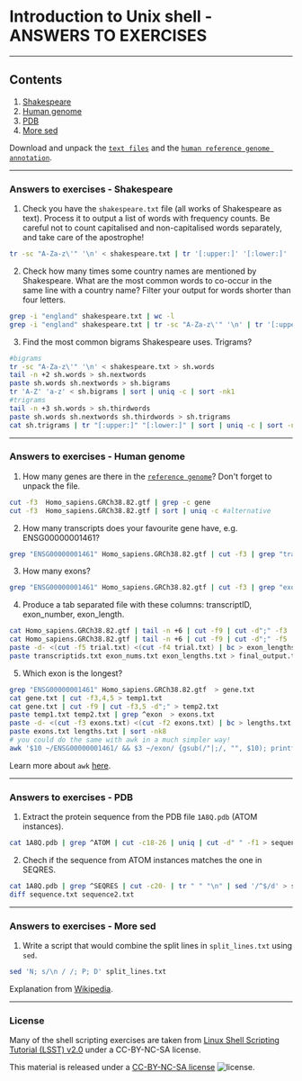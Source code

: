 # Introduction to Unix shell - ANSWERS TO EXERCISES

---
## Contents

1. [Shakespeare](#answers-to-exercises---shakespeare)
2. [Human genome](#answers-to-exercises---human-genome)
3. [PDB](#answers-to-exercises---pdb)
4. [More sed](#answers-to-exercises---more-sed)

Download and unpack the [`text files`](exercises/text_files.zip) and the [`human reference genome annotation`](exercises/Homo_sapiens.GRCh38.83.gtf.gz).

---
### Answers to exercises - Shakespeare

1. Check you have the `shakespeare.txt` file (all works of Shakespeare as text). Process it to output a list of words with frequency counts. Be careful not to count capitalised and non-capitalised words separately, and take care of the apostrophe!
  ```bash
tr -sc "A-Za-z\'" '\n' < shakespeare.txt | tr '[:upper:]' '[:lower:]' | sort | uniq -c | sort -nk1
```  

2. Check how many times some country names are mentioned by Shakespeare. What are the most common words to co-occur in the same line with a country name? Filter your output for words shorter than four letters.
  ```bash
grep -i "england" shakespeare.txt | wc -l
grep -i "england" shakespeare.txt | tr -sc "A-Za-z\'" '\n' | tr '[:upper:]' '[:lower:]' | grep -v "england" | grep '.\{4\}' | sort | uniq -c | sort -nk1
```  

3. Find the most common bigrams Shakespeare uses. Trigrams?
  ```bash
#bigrams
tr -sc "A-Za-z\'" '\n' < shakespeare.txt > sh.words
tail -n +2 sh.words > sh.nextwords
paste sh.words sh.nextwords > sh.bigrams
tr 'A-Z' 'a-z' < sh.bigrams | sort | uniq -c | sort -nk1
#trigrams
tail -n +3 sh.words > sh.thirdwords
paste sh.words sh.nextwords sh.thirdwords > sh.trigrams
cat sh.trigrams | tr "[:upper:]" "[:lower:]" | sort | uniq -c | sort -nk1
```

---
### Answers to exercises - Human genome

1. How many genes are there in the [`reference genome`](exercises/Homo_sapiens.GRCh38.83.gtf.gz)? Don't forget to unpack the file.
  ```bash
cut -f3  Homo_sapiens.GRCh38.82.gtf | grep -c gene
cut -f3  Homo_sapiens.GRCh38.82.gtf | sort | uniq -c #alternative
```

2. How many transcripts does your favourite gene have, e.g. ENSG00000001461?
  ```bash
grep "ENSG00000001461" Homo_sapiens.GRCh38.82.gtf | cut -f3 | grep "transcript" | wc -l
```

3. How many exons?
  ```bash
grep "ENSG00000001461" Homo_sapiens.GRCh38.82.gtf | cut -f3 | grep "exon" | wc -l
```

4. Produce a tab separated file with these columns: transcriptID, exon_number, exon_length.
  ```bash
cat Homo_sapiens.GRCh38.82.gtf | tail -n +6 | cut -f9 | cut -d";" -f3 | cut -d\" -f2 > transcriptids.txt
cat Homo_sapiens.GRCh38.82.gtf | tail -n +6 | cut -f9 | cut -d";" -f5 | cut -d\" -f2 > exon_nums.txt
paste -d- <(cut -f5 trial.txt) <(cut -f4 trial.txt) | bc > exon_lengths.txt
paste transcriptids.txt exon_nums.txt exon_lengths.txt > final_output.txt
```

5. Which exon is the longest?
  ```bash
grep "ENSG00000001461" Homo_sapiens.GRCh38.82.gtf  > gene.txt
cat gene.txt | cut -f3,4,5 > temp1.txt
cat gene.txt | cut -f9 | cut -f3,5 -d";" > temp2.txt
paste temp1.txt temp2.txt | grep ^exon  > exons.txt
paste -d- <(cut -f3 exons.txt) <(cut -f2 exons.txt) | bc > lengths.txt
paste exons.txt lengths.txt | sort -nk8
# you could do the same with awk in a much simpler way!
awk '$10 ~/ENSG00000001461/ && $3 ~/exon/ {gsub(/"|;/, "", $10); printf("%s\t%d\n", $10, ($5-$4))}' Homo_sapiens.GRCh38.82.gtf | sort -rnk2 | head -1
```

Learn more about `awk` [here](Notes2.md#awk).

---
### Answers to exercises - PDB

1. Extract the protein sequence from the PDB file `1A8Q.pdb` (ATOM instances).
  ```bash
cat 1A8Q.pdb | grep ^ATOM | cut -c18-26 | uniq | cut -d" " -f1 > sequence.txt
```

2. Chech if the sequence from ATOM instances matches the one in SEQRES.
  ```bash
cat 1A8Q.pdb | grep ^SEQRES | cut -c20- | tr " " "\n" | sed '/^$/d' > sequence2.txt
diff sequence.txt sequence2.txt
```

---
### Answers to exercises - More sed

1. Write a script that would combine the split lines in `split_lines.txt` using `sed`.

  ```bash
sed 'N; s/\n / /; P; D' split_lines.txt
```

Explanation from [Wikipedia](https://en.wikipedia.org/wiki/Sed#Multiline_processing_example).

---
### License

Many of the shell scripting exercises are taken from [Linux Shell Scripting Tutorial (LSST) v2.0](https://bash.cyberciti.biz/guide/Main_Page) under a CC-BY-NC-SA license.

This material is released under a
[CC-BY-NC-SA license](https://creativecommons.org/licenses/by-nc-sa/4.0/) ![license](https://licensebuttons.net/l/by-nc-sa/3.0/88x31.png).
